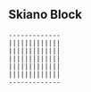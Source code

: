 
## Skiano Block

```
-------------
|||||||||||||
|||||||||||||
|||||||||||||
|||||||||||||
|||||||||||||
-------------

```
